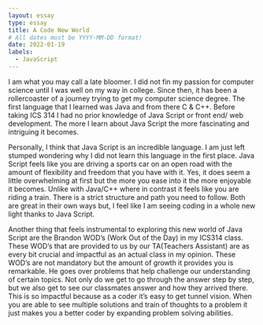```yaml
---
layout: essay
type: essay
title: A Code New World
# All dates must be YYYY-MM-DD format!
date: 2022-01-19
labels:
  - JavaScript 
---
```

 
  I am what you may call a late bloomer. I did not fin my passion for computer science until I was well on my way in college. Since then, it has been a rollercoaster of a journey trying to get my computer science degree. The first language that I learned was Java and from there C & C++. Before taking ICS 314 I had no prior knowledge of Java Script or front end/ web development. The more I learn about Java Script the more fascinating and intriguing it becomes. 

  Personally, I think that Java Script is an incredible language. I am just left stumped wondering why I did not learn this language in the first place. Java Script feels like you are driving a sports car on an open road with the amount of flexibility and freedom that you have with it. Yes, it does seem a little overwhelming at first but the more you ease into it the more enjoyable it becomes. Unlike with Java/C++ where in contrast it feels like you are riding a train. There is a strict structure and path you need to follow. Both are great in their own ways but, I feel like I am seeing coding in a whole new light thanks to Java Script. 
  
  Another thing that feels instrumental to exploring this new world of Java Script are the Brandon WOD’s (Work Out of the Day) in my ICS314 class. These WOD’s that are provided to us by our TA(Teachers Assistant) are as every bit crucial and impactful as an actual class in my opinion. These WOD’s are not mandatory but the amount of growth it provides you is remarkable. He goes over problems that help challenge our understanding of certain topics. Not only do we get to go through the answer step by step, but we also get to see our classmates answer and how they arrived there. This is so impactful because as a coder it’s easy to get tunnel vision. When you are able to see multiple solutions and train of thoughts to a problem it just makes you a better coder by expanding problem solving abilities.  
